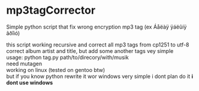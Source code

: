 # mp3tagCorrector
Simple python script that fix wrong encryption mp3 tag (ex Áåëàÿ ÿáëûíÿ ãðîìó)
<div>this script working recursive and correct all mp3 tags from cp1251 to utf-8<div>
<div>correct album artist and title, but add some another tags vey simple<div>
<div>usage: 
python tag.py path/to/direcory/with/musik<div>
<div>need mutagen <div>
<div>working on linux (tested on gentoo btw)<div>
but if you know python rewrite it wor windows very simple
i dont plan do it  <strong>i dont use windows
